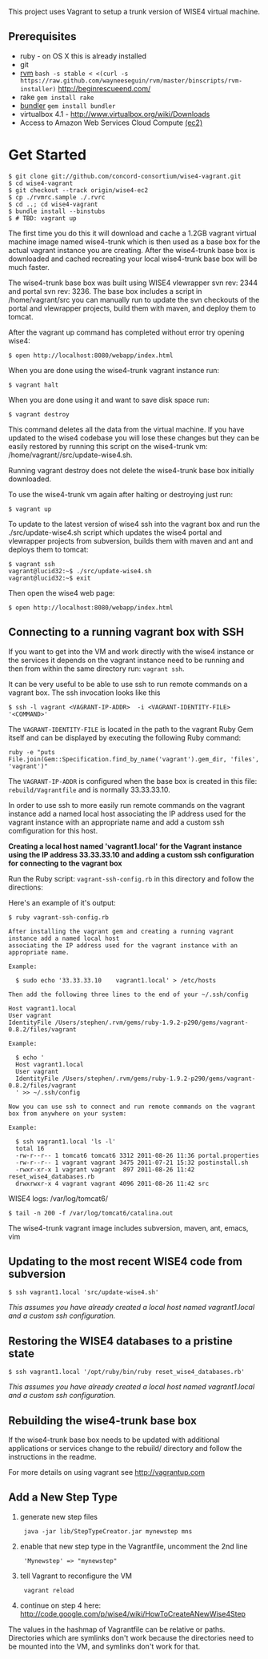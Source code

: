 This project uses Vagrant to setup a trunk version of WISE4 virtual machine.

## Prerequisites

- ruby - on OS X this is already installed
- git
- [rvm](http://beginrescueend.com/)  `bash -s stable < <(curl -s https://raw.github.com/wayneeseguin/rvm/master/binscripts/rvm-installer)` <D-x>http://beginrescueend.com/
- rake `gem install rake`
- [bundler](http://gembundler.com/) `gem install bundler` 
- virtualbox 4.1 - http://www.virtualbox.org/wiki/Downloads
- Access to Amazon Web Services Cloud Compute [(ec2)](http://aws.amazon.com/)

# Get Started

    $ git clone git://github.com/concord-consortium/wise4-vagrant.git
    $ cd wise4-vagrant
    $ git checkout --track origin/wise4-ec2
    $ cp ./rvmrc.sample ./.rvrc
    $ cd ..; cd wise4-vagrant
    $ bundle install --binstubs
    $ # TBD: vagrant up

The first time you do this it will download and cache a 1.2GB vagrant virtual machine image named wise4-trunk which is then used as a base box for the actual vagrant instance you are creating. After the wise4-trunk base box is downloaded and cached recreating your local wise4-trunk base box will be much faster.

The wise4-trunk base box was built using WISE4 vlewrapper svn rev: 2344 and portal svn rev: 3236. The base box includes a script in /home/vagrant/src you can manually run to update the svn checkouts of the portal and vlewrapper projects, build them with maven, and deploy them to tomcat.

After the vagrant up command has completed without error try opening wise4:

    $ open http://localhost:8080/webapp/index.html

When you are done using the wise4-trunk vagrant instance run:

    $ vagrant halt

When you are done using it and want to save disk space run:

    $ vagrant destroy

This command deletes all the data from the virtual machine. If you have updated to the wise4 codebase you will lose these changes but they can be easily restored by running this script on the wise4-trunk vm: /home/vagrant//src/update-wise4.sh.

Running vagrant destroy does not delete the wise4-trunk base box initially downloaded.
 
To use the wise4-trunk vm again after halting or destroying just run:

    $ vagrant up

To update to the latest version of wise4 ssh into the vagrant box and run the ./src/update-wise4.sh script which updates the wise4 portal and vlewrapper projects from subversion, builds them with maven and ant and deploys them to tomcat:

    $ vagrant ssh
    vagrant@lucid32:~$ ./src/update-wise4.sh
    vagrant@lucid32:~$ exit

Then open the wise4 web page:

    $ open http://localhost:8080/webapp/index.html

## Connecting to a running vagrant box with SSH

If you want to get into the VM and work directly with the wise4 instance or the services it depends on the vagrant instance need to be running and then from within the same directory run: `vagrant ssh`.

It can be very useful to be able to use ssh to run remote commands on a vagrant box. The ssh invocation looks like this

    $ ssh -l vagrant <VAGRANT-IP-ADDR>  -i <VAGRANT-IDENTITY-FILE> '<COMMAND>'

The `VAGRANT-IDENTITY-FILE` is located in the path to the vagrant Ruby Gem itself and can be displayed by executing the following Ruby command:

    ruby -e "puts File.join(Gem::Specification.find_by_name('vagrant').gem_dir, 'files', 'vagrant')"
    
The `VAGRANT-IP-ADDR` is configured when the base box is created in this file: `rebuild/Vagrantfile` and is normally 33.33.33.10.

In order to use ssh to more easily run remote commands on the vagrant instance add a named local host
associating the IP address used for the vagrant instance with an appropriate name and add a custom ssh comfiguration for this host.

**Creating a local host named 'vagrant1.local' for the Vagrant instance using the IP address 33.33.33.10 and adding a custom ssh configuration for connecting to the vagrant box**

Run the Ruby script: `vagrant-ssh-config.rb` in this directory and follow the directions:

Here's an example of it's output:

    $ ruby vagrant-ssh-config.rb 

    After installing the vagrant gem and creating a running vagrant instance add a named local host
    associating the IP address used for the vagrant instance with an appropriate name.

    Example:

      $ sudo echo '33.33.33.10    vagrant1.local' > /etc/hosts

    Then add the following three lines to the end of your ~/.ssh/config

    Host vagrant1.local
    User vagrant
    IdentityFile /Users/stephen/.rvm/gems/ruby-1.9.2-p290/gems/vagrant-0.8.2/files/vagrant

    Example:

      $ echo '
      Host vagrant1.local
      User vagrant
      IdentityFile /Users/stephen/.rvm/gems/ruby-1.9.2-p290/gems/vagrant-0.8.2/files/vagrant
      ' >> ~/.ssh/config

    Now you can use ssh to connect and run remote commands on the vagrant box from anywhere on your system:

    Example:

      $ ssh vagrant1.local 'ls -l'
      total 16
      -rw-r--r-- 1 tomcat6 tomcat6 3312 2011-08-26 11:36 portal.properties
      -rw-r--r-- 1 vagrant vagrant 3475 2011-07-21 15:32 postinstall.sh
      -rwxr-xr-x 1 vagrant vagrant  897 2011-08-26 11:42 reset_wise4_databases.rb
      drwxrwxr-x 4 vagrant vagrant 4096 2011-08-26 11:42 src

WISE4 logs: /var/log/tomcat6/

    $ tail -n 200 -f /var/log/tomcat6/catalina.out

The wise4-trunk vagrant image includes subversion, maven, ant, emacs, vim

## Updating to the most recent WISE4 code from subversion

    $ ssh vagrant1.local 'src/update-wise4.sh'

*This assumes you have already created a local host named vagrant1.local and a custom ssh configuration.*

## Restoring the WISE4 databases to a pristine state

    $ ssh vagrant1.local '/opt/ruby/bin/ruby reset_wise4_databases.rb'

*This assumes you have already created a local host named vagrant1.local and a custom ssh configuration.*

## Rebuilding the wise4-trunk base box

If the wise4-trunk base box needs to be updated with additional applications or services change to the rebuild/ directory and follow the instructions in the readme.

For more details on using vagrant see http://vagrantup.com

## Add a New Step Type

1. generate new step files 

        java -jar lib/StepTypeCreator.jar mynewstep mns

2. enable that new step type in the Vagrantfile, uncomment the 2nd line

        'Mynewstep' => "mynewstep"

3. tell Vagrant to reconfigure the VM

        vagrant reload

4. continue on step 4 here: http://code.google.com/p/wise4/wiki/HowToCreateANewWise4Step

The values in the hashmap of Vagrantfile can be relative or paths.  Directories which are symlinks don't work because
the directories need to be mounted into the VM, and symlinks don't work for that.
